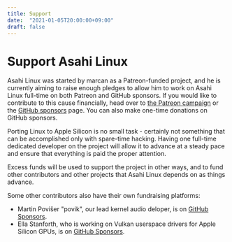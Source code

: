 ```yaml
---
title: Support
date:  "2021-01-05T20:00:00+09:00"
draft: false
---
```


# Support Asahi Linux

Asahi Linux was started by marcan as a Patreon-funded project, and he is currently aiming to raise enough pledges to allow him to work on Asahi Linux full-time on both Patreon and GitHub sponsors. If you would like to contribute to this cause financially, head over to [the Patreon campaign](https://patreon.com/marcan) or the [GitHub sponsors](https://github.com/sponsors/marcan) page. You can also make one-time donations on GitHub sponsors.

Porting Linux to Apple Silicon is no small task - certainly not something that can be accomplished only with spare-time hacking. Having one full-time dedicated developer on the project will allow it to advance at a steady pace and ensure that everything is paid the proper attention.

Excess funds will be used to support the project in other ways, and to fund other contributors and other projects that Asahi Linux depends on as things advance.

Some other contributors also have their own fundraising platforms:

* Martin Povišer "povik", our lead kernel audio deloper, is on [GitHub Sponsors](https://github.com/sponsors/povik).
* Ella Stanforth, who is working on Vulkan userspace drivers for Apple Silicon GPUs, is on [GitHub Sponsors](https://github.com/sponsors/Ella-0).
